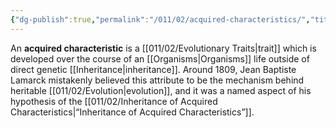 ```yaml
---
{"dg-publish":true,"permalink":"/011/02/acquired-characteristics/","title":"Acquired Characteristics","tags":["BIOL422"],"created":"2024-09-26T13:45:04.061-07:00","updated":"2024-09-26T15:02:20.186-07:00"}
---
```


An **acquired characteristic** is a [[011/02/Evolutionary Traits\|trait]] which is developed over the course of an [[Organisms\|Organisms]] life outside of direct genetic [[Inheritance\|inheritance]]. Around 1809, Jean Baptiste Lamarck mistakenly believed this attribute to be the mechanism behind heritable [[011/02/Evolution\|evolution]], and it was a named aspect of his hypothesis of the [[011/02/Inheritance of Acquired Characteristics\|“Inheritance of Acquired Characteristics”]].